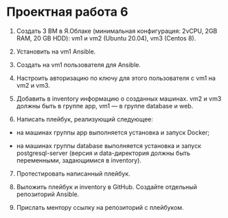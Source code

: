 Проектная работа 6
=========

1. Создать 3 ВМ в Я.Облаке (минимальная конфигурация: 2vCPU, 2GB RAM, 20 GB HDD): vm1 и vm2 (Ubuntu 20.04), vm3 (Centos 8).  

2. Установить на vm1 Ansible.  

3. Создать на vm1 пользователя для Ansible.  

4. Настроить авторизацию по ключу для этого пользователя с vm1 на vm2 и vm3.  

5. Добавить в inventory информацию о созданных машинах. vm2 и vm3 должны быть в группе app, vm1 — в группе database и web.  

6. Написать плейбук, реализующий следующее:  

- на машинах группы app выполняется установка и запуск Docker;  

- на машинах группы database выполняется установка и запуск postgresql-server (версия и data-директория должны быть переменными, задающимися в inventory).  

7. Протестировать написанный плейбук.  

8. Выложить плейбук и inventory в GitHub. Создайте отдельный репозиторий Ansible.  

9. Прислать ментору ссылку на репозиторий с плейбуком.  
